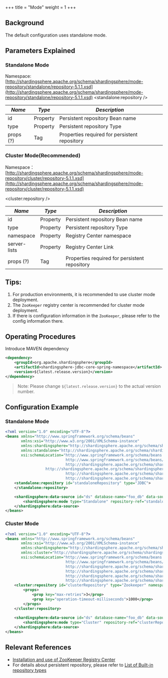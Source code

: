 +++
title = "Mode"
weight = 1
+++

## Background

The default configuration uses standalone mode.

## Parameters Explained

### Standalone Mode

Namespace:[http://shardingsphere.apache.org/schema/shardingsphere/mode-repository/standalone/repository-5.1.1.xsd](http://shardingsphere.apache.org/schema/shardingsphere/mode-repository/standalone/repository-5.1.1.xsd)
<standalone:repository />

| *Name*    | *Type*   | *Description*                                 |
| --------- | -------- | --------------------------------------------- |
| id        | Property | Persistent repository Bean name               |
| type      | Property | Persistent repository Type                    |
| props (?) |Tag       | Properties required for persistent repository |

### Cluster Mode(Recommended)

Namespace：[http://shardingsphere.apache.org/schema/shardingsphere/mode-repository/cluster/repository-5.1.1.xsd](http://shardingsphere.apache.org/schema/shardingsphere/mode-repository/cluster/repository-5.1.1.xsd)

<cluster:repository />

| *Name*        | *Type*   | *Description*                                 |
| ------------- | -------- | --------------------------------------------- |
| id            | Property | Persistent repository Bean name               |
| type          | Property | Persistent repository Type                    |
| namespace     | Property | Registry Center namespace                     |
| server-lists  | Property | Registry Center Link                          |
| props (?)     | Tag      | Properties required for persistent repository |

## Tips:

1. For production environments, it is recommended to use cluster mode deployment.
1. The `ZooKeeper` registry center is recommended for cluster mode deployment.
1. If there is configuration information in the `ZooKeeper`, please refer to the config information there.

## Operating Procedures

Introduce MAVEN dependency

```xml
<dependency>
    <groupId>org.apache.shardingsphere</groupId>
    <artifactId>shardingsphere-jdbc-core-spring-namespace</artifactId>
    <version>${latest.release.version}</version>
</dependency>
```

> Note: Please change `${latest.release.version}` to the actual version number.

## Configuration Example

### Standalone Mode

```xml
<?xml version="1.0" encoding="UTF-8"?>
<beans xmlns="http://www.springframework.org/schema/beans"
       xmlns:xsi="http://www.w3.org/2001/XMLSchema-instance"
       xmlns:shardingsphere="http://shardingsphere.apache.org/schema/shardingsphere/datasource"
       xmlns:standalone="http://shardingsphere.apache.org/schema/shardingsphere/mode-repository/standalone"
       xsi:schemaLocation="http://www.springframework.org/schema/beans
                           http://www.springframework.org/schema/beans/spring-beans.xsd
                           http://shardingsphere.apache.org/schema/shardingsphere/datasource
                  http://shardingsphere.apache.org/schema/shardingsphere/datasource/datasource.xsd
                           http://shardingsphere.apache.org/schema/shardingsphere/mode-repository/standalone
                           http://shardingsphere.apache.org/schema/shardingsphere/mode-repository/standalone/repository.xsd">
    <standalone:repository id="standaloneRepository" type="JDBC">
    </standalone:repository>

    <shardingsphere:data-source id="ds" database-name="foo_db" data-source-names="..." rule-refs="..." >
        <shardingsphere:mode type="Standalone" repository-ref="standaloneRepository" />
    </shardingsphere:data-source>
</beans>
``` 

### Cluster Mode

```xml
<?xml version="1.0" encoding="UTF-8"?>
<beans xmlns="http://www.springframework.org/schema/beans"
       xmlns:xsi="http://www.w3.org/2001/XMLSchema-instance"
       xmlns:shardingsphere="http://shardingsphere.apache.org/schema/shardingsphere/datasource"
       xmlns:cluster="http://shardingsphere.apache.org/schema/shardingsphere/mode-repository/cluster"
       xsi:schemaLocation="http://www.springframework.org/schema/beans
                           http://www.springframework.org/schema/beans/spring-beans.xsd
                           http://shardingsphere.apache.org/schema/shardingsphere/datasource
                           http://shardingsphere.apache.org/schema/shardingsphere/datasource/datasource.xsd
                           http://shardingsphere.apache.org/schema/shardingsphere/mode-repository/cluster
                           http://shardingsphere.apache.org/schema/shardingsphere/mode-repository/cluster/repository.xsd">
    <cluster:repository id="clusterRepository" type="Zookeeper" namespace="regCenter" server-lists="localhost:3182">
        <props>
            <prop key="max-retries">3</prop>
            <prop key="operation-timeout-milliseconds">1000</prop>
        </props>
    </cluster:repository>
    
    <shardingsphere:data-source id="ds" database-name="foo_db" data-source-names="..." rule-refs="...">
        <shardingsphere:mode type="Cluster" repository-ref="clusterRepository" />
    </shardingsphere:data-source>
</beans>
``` 

## Relevant References

- [Installation and use of ZooKeeper Registry Center](https://zookeeper.apache.org/doc/r3.7.1/zookeeperStarted.html)
- For details about persistent repository, please refer to [List of Built-in repository types](/cn/user-manual/common-config/builtin-algorithm/metadata-repository/)
